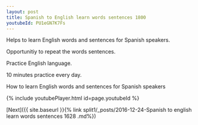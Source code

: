 ```yaml
---
layout: post
title: Spanish to English learn words sentences 1800 
youtubeId: PU1eGN7K7Fs
---
```

 
 
Helps to learn English words and sentences for Spanish speakers.

Opportunitiy to repeat the words sentences. 

Practice English language. 
 
10 minutes practice every day. 
 
How to learn English words and sentences for Spanish speakers 
 
{% include youtubePlayer.html id=page.youtubeId %}
 
 
[Next]({{ site.baseurl }}{% link  split1/_posts/2016-12-24-Spanish to english learn words sentences 1628 .md%})
 
